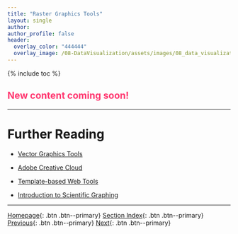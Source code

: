 ```yaml
---
title: "Raster Graphics Tools"
layout: single
author:
author_profile: false
header:
  overlay_color: "444444"
  overlay_image: /08-DataVisualization/assets/images/08_data_visualization_banner.png
---
```


{% include toc %}

## <span style="color: #ff3870;">New content coming soon!</span>







___
# Further Reading
* [Vector Graphics Tools](03-vector-graphics-tools)
* [Adobe Creative Cloud](04-adobe-creative-cloud)
* [Template-based Web Tools](05-template-based-web-tools)

* [Introduction to Scientific Graphing](../02-GRAPHS/01-introduction-to-scientific-graphing)


___

[Homepage](../../index.md){: .btn  .btn--primary}
[Section Index](../00-DataVisualization-LandingPage){: .btn  .btn--primary}
[Previous](01-scientific-graphic-design-intro){: .btn  .btn--primary}
[Next](03-vector-graphics-tools){: .btn  .btn--primary}
